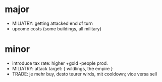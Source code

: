 
# major

* MILIATRY: getting attacked end of turn
* upcome costs (some buildings, all military)

# minor

* introduce tax rate: higher +gold -people prod.
* MILIATRY: attack target: { wildlings, the empire }
* TRADE: je mehr buy, desto teurer wirds, mit cooldown; vice versa sell
